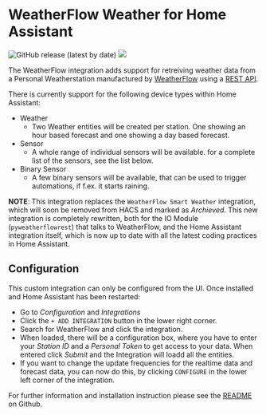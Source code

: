 # WeatherFlow Weather for Home Assistant
![GitHub release (latest by date)](https://img.shields.io/github/v/release/briis/hass-weatherflow?style=flat-square) [![](https://img.shields.io/badge/COMMUNITY-FORUM-success?style=flat-square)](https://community.home-assistant.io/t/smartweather-get-local-weather-data-combined-with-ai-powered-forecast/105151)

The WeatherFlow integration adds support for retreiving weather data from a Personal Weatherstation manufactured by [WeatherFlow](https://weatherflow.com/tempest-weather-system/) using a [REST API](https://weatherflow.github.io/Tempest/api/swagger/).

There is currently support for the following device types within Home Assistant:

* Weather
  * Two Weather entities will be created per station. One showing an hour based forecast and one showing a day based forecast.
* Sensor
  * A whole range of individual sensors will be available. for a complete list of the sensors, see the list below.
* Binary Sensor
  * A few binary sensors will be available, that can be used to trigger automations, if f.ex. it starts raining.

**NOTE**: This integration replaces the `WeatherFlow Smart Weather` integration, which will soon be removed from HACS and marked as *Archieved*. This new integration is completely rewritten, both for the IO Module (`pyweatherflowrest`) that talks to WeatherFlow, and the Home Assistant integration itself, which is now up to date with all the latest coding practices in Home Assistant.

## Configuration

This custom integration can only be configured from the UI. Once installed and Home Assistant has been restarted:
- Go to *Configuration* and *Integrations*
- Click the `+ ADD INTEGRATION` button in the lower right corner.
- Search for WeatherFlow and click the integration.
- When loaded, there will be a configuration box, where you have to enter your *Station ID* and a *Personal Token* to get access to your data. When entered click *Submit* and the Integration will loadd all the entities.
- If you want to change the update frequencies for the realtime data and forecast data, you can now do this, by clicking `CONFIGURE` in the lower left corner of the integration.

For further information and installation instruction please see the [README](https://github.com/briis/hass-weatherflow/blob/main/README.md) on Github.
